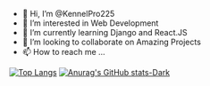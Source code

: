 - 👋 Hi, I’m @KennelPro225
- 👀 I’m interested in Web Development
- 🌱 I’m currently learning Django and React.JS
- 💞️ I’m looking to collaborate on Amazing Projects
- 📫 How to reach me ...

[![Top Langs](https://github-readme-stats.vercel.app/api/top-langs/?username=KennelPro225&layout=compact)](https://github.com/KennelPro225/github-readme-stats)
[![Anurag's GitHub stats-Dark](https://github-readme-stats.vercel.app/api?username=KennelPro225&show_icons=true&theme=dark#gh-dark-mode-only)](https://github.com/KennelPro225/github-readme-stats#gh-dark-mode-only)
<!---
KennelPro225/KennelPro225 is a ✨ special ✨ repository because its `README.md` (this file) appears on your GitHub profile.
You can click the Preview link to take a look at your changes.
--->

